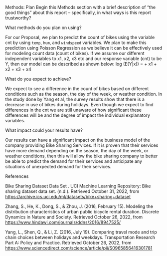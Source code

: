 Methods: Plan
Begin this Methods section with a brief description of “the good things” about this report – specifically, in what ways is this report trustworthy?


What methods do you plan on using?


For our Proposal, we plan to predict the count of bikes using the variable cnt by using `temp`, `hum`, and `windspeed` variables.  We plan to make this prediction using Poisson Regression as we believe it can be effectively used for modeling count data (count of bikes).
If we assume our different independent variables to x1, x2, x3 etc and our response variable (cnt) to be Y,  then our model can be described as shown below: 
log (E(Y|x)) =  + x1 + x2 + x3 + x4 


What do you expect to achieve?

We expect to see a difference in the count of bikes based on different conditions such as the season, the day of the week, or weather condition. In the study done by Yang et al, the survey results show that there is a decrease in use of bikes during holidays. Even though we expect to find differences in the cnt we are still unaware of how significant these differences will be and the degree of impact the individual explanatory variables.


What impact could your results have?

Our results can have a significant impact on the business model of the company providing Bike Sharing Services. If it is proven that their services have more demand depending on the season, the day of the week, or weather conditions, then this will allow the bike sharing company to better be able to predict the demand for their services and anticipate any situations of unexpected demand for their services.





References 

Bike Sharing Dataset Data Set . UCI Machine Learning Repository: Bike sharing dataset data set. (n.d.). Retrieved October 31, 2022, from https://archive.ics.uci.edu/ml/datasets/bike+sharing+dataset
 
Zhang, S., He, K., Dong, S., & Zhou, J. (2016, February 15). Modeling the distribution characteristics of urban public bicycle rental duration. Discrete Dynamics in Nature and Society. Retrieved October 26, 2022, from https://www.hindawi.com/journals/ddns/2016/8947525/
 
Yang, L., Shen, Q., & Li, Z. (2016, July 19). Comparing travel mode and trip chain choices between holidays and weekdays. Transportation Research Part A: Policy and Practice. Retrieved October 26, 2022, from https://www.sciencedirect.com/science/article/pii/S0965856416301781
 


